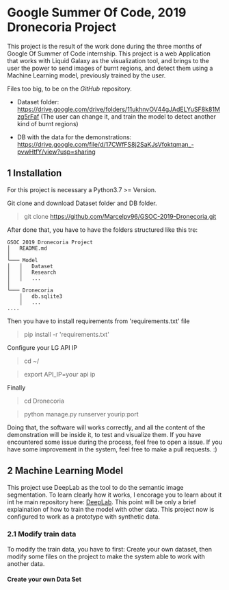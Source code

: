 # Google Summer Of Code,  2019 Dronecoria Project

This project is the result of the work done during the three months of Google Of Summer of Code internship. This project is a web Application that works with Liquid Galaxy as the visualization tool, and brings to the user the power to send images of burnt regions, and detect them using a Machine Learning model, previously trained by the user.

Files too big, to be on the _GitHub_ repository.

- Dataset folder: https://drive.google.com/drive/folders/11ukhnvOV44gJAdELYuSF8k81Mzg5rFaf (The user can change it, and train the model to detect another kind of burnt regions)


- DB with the data for the demonstrations: https://drive.google.com/file/d/17CWfFS8j2SaKJsVfoktqman_-pvwHtfY/view?usp=sharing




## 1  Installation

For this project is necessary a Python3.7 >= Version.

Git clone and download Dataset folder and DB folder.
> git clone https://github.com/Marcelpv96/GSOC-2019-Dronecoria.git

After done that, you have to have the folders structured like this tre:
```
GSOC 2019 Dronecoria Project
│   README.md
│
└─── Model
│   │   Dataset
│   │   Research
│   │   ...
│   
└─── Dronecoria
    │   db.sqlite3
    │   ...
....
```

Then you have to install requirements from 'requirements.txt'  file
> pip install -r 'requirements.txt'

Configure your LG API IP
> cd ~/

> export API_IP=your api ip

Finally
> cd Dronecoria

> python manage.py runserver yourip:port


Doing that, the software will works correctly, and all the content of the demonstration will be inside it, to test and visualize them. If you have encountered some issue during the process, feel free to open a issue. If you have some improvement in the system, feel free to make a pull requests. :)





## 2  Machine Learning Model
This project use DeepLab as the tool to do the semantic image segmentation. To learn clearly how it works, I encorage you to learn about it int he main repository here: [DeepLab](https://github.com/tensorflow/models/tree/master/research/deeplab). This point will be only a brief explaination of how to train the model with other data. This project now is configured to work as a prototype with synthetic data.


### 2.1 Modify train data
To modify the train data, you have to first: Create your own dataset, then modify some files on the project to make the system able to work with another data.
#### Create your own Data Set
